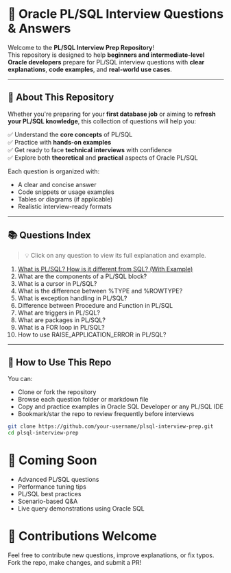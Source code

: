 # 💼 Oracle PL/SQL Interview Questions & Answers

Welcome to the **PL/SQL Interview Prep Repository**!  
This repository is designed to help **beginners and intermediate-level Oracle developers** prepare for PL/SQL interview questions with **clear explanations**, **code examples**, and **real-world use cases**.

---

## 📘 About This Repository

Whether you're preparing for your **first database job** or aiming to **refresh your PL/SQL knowledge**, this collection of questions will help you:

✅ Understand the **core concepts** of PL/SQL  
✅ Practice with **hands-on examples**  
✅ Get ready to face **technical interviews** with confidence  
✅ Explore both **theoretical** and **practical** aspects of Oracle PL/SQL

Each question is organized with:
- A clear and concise answer
- Code snippets or usage examples
- Tables or diagrams (if applicable)
- Realistic interview-ready formats

---

## 📚 Questions Index

> 💡 Click on any question to view its full explanation and example.

1. [What is PL/SQL? How is it different from SQL? (With Example)](./Basic/What-is-PLSQL.md)  
2. What are the components of a PL/SQL block?
3. What is a cursor in PL/SQL?
4. What is the difference between %TYPE and %ROWTYPE?
5. What is exception handling in PL/SQL?
6. Difference between Procedure and Function in PL/SQL
7. What are triggers in PL/SQL?
8. What are packages in PL/SQL?
9. What is a FOR loop in PL/SQL?
10. How to use RAISE_APPLICATION_ERROR in PL/SQL?

---

## 🔧 How to Use This Repo

You can:
- Clone or fork the repository
- Browse each question folder or markdown file
- Copy and practice examples in Oracle SQL Developer or any PL/SQL IDE
- Bookmark/star the repo to review frequently before interviews

```bash
git clone https://github.com/your-username/plsql-interview-prep.git
cd plsql-interview-prep
```
# 🚀 Coming Soon

  * Advanced PL/SQL questions
  * Performance tuning tips
  * PL/SQL best practices
  * Scenario-based Q&A
  * Live query demonstrations using Oracle SQL

# 🙌 Contributions Welcome
Feel free to contribute new questions, improve explanations, or fix typos.
Fork the repo, make changes, and submit a PR!



 
